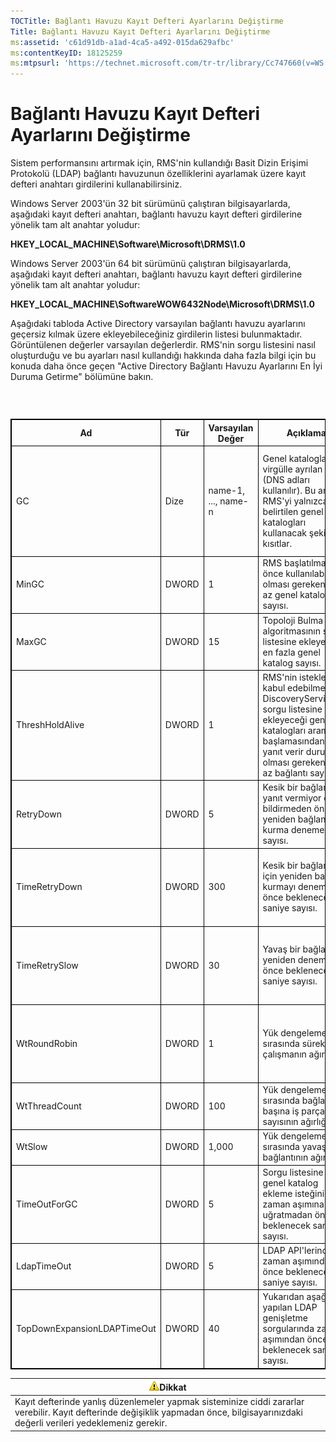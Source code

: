 ```yaml
---
TOCTitle: Bağlantı Havuzu Kayıt Defteri Ayarlarını Değiştirme
Title: Bağlantı Havuzu Kayıt Defteri Ayarlarını Değiştirme
ms:assetid: 'c61d91db-a1ad-4ca5-a492-015da629afbc'
ms:contentKeyID: 18125259
ms:mtpsurl: 'https://technet.microsoft.com/tr-tr/library/Cc747660(v=WS.10)'
---
```


Bağlantı Havuzu Kayıt Defteri Ayarlarını Değiştirme
===================================================

Sistem performansını artırmak için, RMS'nin kullandığı Basit Dizin Erişimi Protokolü (LDAP) bağlantı havuzunun özelliklerini ayarlamak üzere kayıt defteri anahtarı girdilerini kullanabilirsiniz.

Windows Server 2003'ün 32 bit sürümünü çalıştıran bilgisayarlarda, aşağıdaki kayıt defteri anahtarı, bağlantı havuzu kayıt defteri girdilerine yönelik tam alt anahtar yoludur:

**HKEY\_LOCAL\_MACHINE\\Software\\Microsoft\\DRMS\\1.0**

Windows Server 2003'ün 64 bit sürümünü çalıştıran bilgisayarlarda, aşağıdaki kayıt defteri anahtarı, bağlantı havuzu kayıt defteri girdilerine yönelik tam alt anahtar yoludur:

**HKEY\_LOCAL\_MACHINE\\SoftwareWOW6432Node\\Microsoft\\DRMS\\1.0**

Aşağıdaki tabloda Active Directory varsayılan bağlantı havuzu ayarlarını geçersiz kılmak üzere ekleyebileceğiniz girdilerin listesi bulunmaktadır. Görüntülenen değerler varsayılan değerlerdir. RMS'nin sorgu listesini nasıl oluşturduğu ve bu ayarları nasıl kullandığı hakkında daha fazla bilgi için bu konuda daha önce geçen "Active Directory Bağlantı Havuzu Ayarlarını En İyi Duruma Getirme" bölümüne bakın.

###  

 
<table style="border:1px solid black;">
<colgroup>
<col width="20%" />
<col width="20%" />
<col width="20%" />
<col width="20%" />
<col width="20%" />
</colgroup>
<thead>
<tr class="header">
<th style="border:1px solid black;" >Ad</th>
<th style="border:1px solid black;" >Tür</th>
<th style="border:1px solid black;" >Varsayılan Değer</th>
<th style="border:1px solid black;" >Açıklama</th>
<th style="border:1px solid black;" >Notlar</th>
</tr>
</thead>
<tbody>
<tr class="odd">
<td style="border:1px solid black;">GC</td>
<td style="border:1px solid black;">Dize</td>
<td style="border:1px solid black;">name-1, ..., name-n</td>
<td style="border:1px solid black;">Genel katalogların virgülle ayrılan listesi (DNS adları kullanılır). Bu anahtar RMS'yi yalnızca belirtilen genel katalogları kullanacak şekilde kısıtlar.</td>
<td style="border:1px solid black;">RMS'nin sorgu listesi oluşturmasını istemiyorsanız, kullanılacak genel katalogları belirtmek için bu ayarı kullanın.</td>
</tr>
<tr class="even">
<td style="border:1px solid black;">MinGC</td>
<td style="border:1px solid black;">DWORD</td>
<td style="border:1px solid black;">1</td>
<td style="border:1px solid black;">RMS başlatılmadan önce kullanılabilir olması gereken en az genel katalog sayısı.</td>
<td style="border:1px solid black;"></td>
</tr>
<tr class="odd">
<td style="border:1px solid black;">MaxGC</td>
<td style="border:1px solid black;">DWORD</td>
<td style="border:1px solid black;">15</td>
<td style="border:1px solid black;">Topoloji Bulma algoritmasının sorgu listesine ekleyeceği en fazla genel katalog sayısı.</td>
<td style="border:1px solid black;"></td>
</tr>
<tr class="even">
<td style="border:1px solid black;">ThreshHoldAlive</td>
<td style="border:1px solid black;">DWORD</td>
<td style="border:1px solid black;">1</td>
<td style="border:1px solid black;">RMS'nin istekleri kabul edebilmesi için DiscoveryServices'in sorgu listesine ekleyeceği genel katalogları aramaya başlamasından önce yanıt verir durumda olması gereken en az bağlantı sayısı.</td>
<td style="border:1px solid black;"></td>
</tr>
<tr class="odd">
<td style="border:1px solid black;">RetryDown</td>
<td style="border:1px solid black;">DWORD</td>
<td style="border:1px solid black;">5</td>
<td style="border:1px solid black;">Kesik bir bağlantıyı yanıt vermiyor olarak bildirmeden önce yeniden bağlantı kurma denemesi sayısı.</td>
<td style="border:1px solid black;"></td>
</tr>
<tr class="even">
<td style="border:1px solid black;">TimeRetryDown</td>
<td style="border:1px solid black;">DWORD</td>
<td style="border:1px solid black;">300</td>
<td style="border:1px solid black;">Kesik bir bağlantı için yeniden bağlantı kurmayı denemeden önce beklenecek saniye sayısı.</td>
<td style="border:1px solid black;">Beklenmedik durumlar dışında bu varsayılan ayarı değiştirmeniz gerekmez.</td>
</tr>
<tr class="odd">
<td style="border:1px solid black;">TimeRetrySlow</td>
<td style="border:1px solid black;">DWORD</td>
<td style="border:1px solid black;">30</td>
<td style="border:1px solid black;">Yavaş bir bağlantıyı yeniden denemeden önce beklenecek saniye sayısı.</td>
<td style="border:1px solid black;">Beklenmedik durumlar dışında bu varsayılan ayarı değiştirmeniz gerekmez.</td>
</tr>
<tr class="even">
<td style="border:1px solid black;">WtRoundRobin</td>
<td style="border:1px solid black;">DWORD</td>
<td style="border:1px solid black;">1</td>
<td style="border:1px solid black;">Yük dengeleme sırasında sürekli çalışmanın ağırlığı.</td>
<td style="border:1px solid black;">Yük dengelemede sürekli çalışmanın göreli önemi. En düşük değer 1'dir.</td>
</tr>
<tr class="odd">
<td style="border:1px solid black;">WtThreadCount</td>
<td style="border:1px solid black;">DWORD</td>
<td style="border:1px solid black;">100</td>
<td style="border:1px solid black;">Yük dengeleme sırasında bağlantı başına iş parçacığı sayısının ağırlığı.</td>
<td style="border:1px solid black;">Düşük iş parçacığı sayısının göreli önemi.</td>
</tr>
<tr class="even">
<td style="border:1px solid black;">WtSlow</td>
<td style="border:1px solid black;">DWORD</td>
<td style="border:1px solid black;">1,000</td>
<td style="border:1px solid black;">Yük dengeleme sırasında yavaş bağlantının ağırlığı.</td>
<td style="border:1px solid black;">Yavaş olmayan bağlantının göreli önemi.</td>
</tr>
<tr class="odd">
<td style="border:1px solid black;">TimeOutForGC</td>
<td style="border:1px solid black;">DWORD</td>
<td style="border:1px solid black;">5</td>
<td style="border:1px solid black;">Sorgu listesine bir genel katalog ekleme isteğini zaman aşımına uğratmadan önce beklenecek saniye sayısı.</td>
<td style="border:1px solid black;"></td>
</tr>
<tr class="even">
<td style="border:1px solid black;">LdapTimeOut</td>
<td style="border:1px solid black;">DWORD</td>
<td style="border:1px solid black;">5</td>
<td style="border:1px solid black;">LDAP API'lerinde zaman aşımından önce beklenecek saniye sayısı.</td>
<td style="border:1px solid black;"></td>
</tr>
<tr class="odd">
<td style="border:1px solid black;">TopDownExpansionLDAPTimeOut</td>
<td style="border:1px solid black;">DWORD</td>
<td style="border:1px solid black;">40</td>
<td style="border:1px solid black;">Yukarıdan aşağıya yapılan LDAP genişletme sorgularında zaman aşımından önce beklenecek saniye sayısı.</td>
<td style="border:1px solid black;"></td>
</tr>
</tbody>
</table>
  
| ![](/security-updates/images/Cc747660.Caution(WS.10).gif)Dikkat                                                                                                             |  
|----------------------------------------------------------------------------------------------------------------------------------------------------------------------------------------|  
| Kayıt defterinde yanlış düzenlemeler yapmak sisteminize ciddi zararlar verebilir. Kayıt defterinde değişiklik yapmadan önce, bilgisayarınızdaki değerli verileri yedeklemeniz gerekir. |
